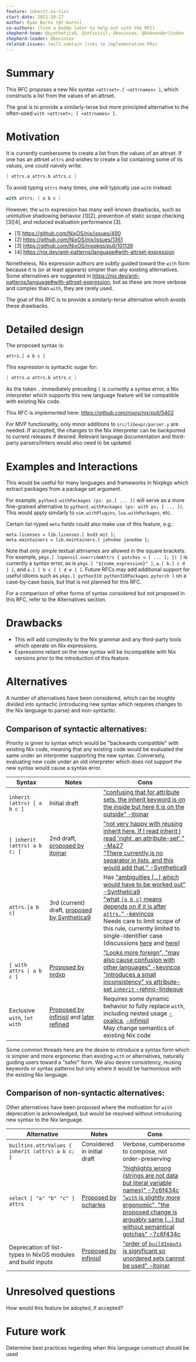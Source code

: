 ```yaml
---
feature: inherit-as-list
start-date: 2021-10-17
author: Ryan Burns (@r-burns)
co-authors: (find a buddy later to help out with the RFC)
shepherd-team: @synthetica9, @infinisil, @kevincox, @bobvanderlinden
shepherd-leader: @kevincox 
related-issues: (will contain links to implementation PRs)
---
```


# Summary
[summary]: #summary

This RFC proposes a new Nix syntax `<attrset>.[ <attrnames> ]`,
which constructs a list from the values of an attrset.

The goal is to provide a similarly-terse but more principled alternative
to the often-used `with <attrset>; [ <attrnames> ]`.

# Motivation
[motivation]: #motivation

It is currently cumbersome to create a list from the values of an attrset.
If one has an attrset `attrs` and wishes to create a list containing some of
its values, one could naively write:

```nix
[ attrs.a attrs.b attrs.c ]
```

To avoid typing `attrs` many times, one will typically use `with` instead:

```nix
with attrs; [ a b c ]
```

However, the `with` expression has many well-known drawbacks, such as
unintuitive shadowing behavior [1][2], prevention of static scope checking [3][4],
and reduced evaluation performance [3].

* [1] https://github.com/NixOS/nix/issues/490
* [2] https://github.com/NixOS/nix/issues/1361
* [3] https://github.com/NixOS/nixpkgs/pull/101139
* [4] https://nix.dev/anti-patterns/language#with-attrset-expression

Nonetheless, Nix expression authors are subtly guided toward the `with` form
because it is (or at least appears) simpler than any existing alternatives.
Some alternatives are suggested in
https://nix.dev/anti-patterns/language#with-attrset-expression, but as these
are more verbose and complex than `with`, they are rarely used.

The goal of this RFC is to provide a similarly-terse alternative which avoids
these drawbacks.

# Detailed design
[design]: #detailed-design

The proposed syntax is:

```
attrs.[ a b c ]
```

This expression is syntactic sugar for:

```nix
[ attrs.a attrs.b attrs.c ]
```

As the token `.` immediately preceding `[` is currently a syntax error,
a Nix interpreter which supports this new language feature will be compatible
with existing Nix code.

This RFC is implemented here: https://github.com/nixos/nix/pull/5402

For MVP functionality, only minor additions to `src/libexpr/parser.y` are
needed. If accepted, the changes to the Nix interpreter can be backported
to current releases if desired. Relevant language documentation and
third-party parsers/linters would also need to be updated.

# Examples and Interactions
[examples-and-interactions]: #examples-and-interactions

This would be useful for many languages and frameworks in Nixpkgs which
extract packages from a package set argument.

For example, `python3.withPackages (ps: ps.[ ... ])` will serve as a
more fine-grained alternative to `python3.withPackages (ps: with ps; [ ... ])`.
This would apply similarly to `vim.withPlugins`, `lua.withPackages`, etc.

Certain list-typed `meta` fields could also make use of this feature, e.g.:
```
meta.licenses = lib.licenses.[ bsd3 mit ];
meta.maintainers = lib.maintainers.[ johndoe janedoe ];
```

Note that only simple textual attrnames are allowed in the square brackets.
For example, `pkgs.[ (openssl.overrideAttrs { patches = [ ... ]; }) ]`
is currently a syntax error, as is `pkgs.[ "${some_expression}" ]`,
`a.[ b.[ c d ] ]`, and `a.[ [ b c ] [ d e ] ]`.
Future RFCs may add additional support for useful idioms such as
`pkgs.[ python310 python310Packages.pytorch ]` on a case-by-case basis,
but that is not planned for this RFC.

For a comparison of other forms of syntax considered but not proposed
in this RFC, refer to the Alternatives section.

# Drawbacks
[drawbacks]: #drawbacks

* This will add complexity to the Nix grammar and any third-party tools which
  operate on Nix expressions.
* Expressions reliant on the new syntax will be incompatible with
  Nix versions prior to the introduction of this feature.

# Alternatives
[alternatives]: #alternatives

A number of alternatives have been considered, which can be roughly divided
into syntactic (introducing new syntax which requires changes to the Nix language
to parse) and non-syntactic.

## Comparison of syntactic alternatives:

Priority is given to syntax which would be "backwards compatible" with
existing Nix code, meaning that any existing code would be evaluated the
same under an interpreter supporting the new syntax. Conversely,
evaluating new code under an old interpreter which does not support the
new syntax would cause a syntax error.


| Syntax | Notes | Cons |
|---|---|---|
| `inherit (attrs) [ a b c ]` | Initial draft | ["confusing that for attribute sets, the inherit keyword is on the inside but here it is on the outside" -jtojnar](https://github.com/NixOS/rfcs/pull/110#discussion_r730527443) |
|  `[ inherit (attrs) a b c; ]` | 2nd draft, [proposed by jtojnar](https://github.com/NixOS/rfcs/pull/110#discussion_r730527443) | ["not very happy with reusing inherit here. If I read inherit I read 'right, an attribute-set'." -Ma27](https://github.com/NixOS/rfcs/pull/110#issuecomment-947517675) <br /> ["There currently is no separator in lists, and this would add that." -Synthetica9](https://github.com/NixOS/rfcs/pull/110#issuecomment-959114390) |
| `attrs.[a b c]` | 3rd (current) draft, [proposed by Synthetica9](https://github.com/NixOS/rfcs/pull/110#issuecomment-959114390) | Has ["ambiguities [...] which would have to be worked out" -Synthetica9](https://github.com/NixOS/rfcs/pull/110#issuecomment-971760508) <br /> ["what `[a b c]` means depends on if it is after `attrs.`" -kevincox](https://github.com/NixOS/rfcs/pull/110#discussion_r933500003) <br /> Needs care to limit scope of this rule, currently limited to single-identifier case (discussions [here](https://github.com/NixOS/rfcs/pull/110#discussion_r1001737515) and [here](https://github.com/NixOS/rfcs/pull/110#discussion_r1013099694)) |
| `[ with attrs \| a b c ]` | [Proposed by nrdxp](https://github.com/NixOS/rfcs/pull/110#discussion_r933570815) | ["Looks more foreign", "may also cause confusion with other languages" -kevincox](https://github.com/NixOS/rfcs/pull/110#discussion_r934516433) <br /> ["introduces a small inconsistency" vs attribute-set `inherit` -rehno-lindeque](https://github.com/NixOS/rfcs/pull/110#discussion_r973033159) |
| Exclusive `with`, `let with` | [Proposed by infinisil](https://github.com/NixOS/rfcs/pull/110#issuecomment-1319338335) and [later refined](https://github.com/NixOS/rfcs/pull/110#issuecomment-1319338335) | Requires some dynamic behavior to fully replace `with`, including nested usage [-oxalica](https://github.com/NixOS/rfcs/pull/110#issuecomment-1334537982), [-infinisil](https://github.com/NixOS/rfcs/pull/110#issuecomment-1334593541) <br /> May change semantics of existing Nix code |

Some common threads here are the desire to introduce a syntax form which
is simpler and more ergonomic than existing `with` or alternatives,
naturally guiding users toward a "safer" form. We also desire consistency,
reusing keywords or syntax patterns but only where it would be
harmonious with the existing Nix language.

## Comparison of non-syntactic alternatives:

Other alternatives have been proposed where the motivation for `with`
deprecation is acknowledged, but would be resolved without introducing
new syntax to the Nix language.

| Alternative | Notes | Cons |
|---|---|---|
| `builtins.attrValues { inherit (attrs) a b c; }` | Considered in initial draft | Verbose, cumbersome to compose, not order-preserving |
| `select [ "a" "b" "c" ] attrs` | [Proposed by ocharles](https://github.com/NixOS/rfcs/pull/110#issuecomment-952704340) | ["highlights wrong (strings are not data but literal variable names)" -7c6f434c](https://github.com/NixOS/rfcs/pull/110#issuecomment-952817547) <br /> ["`with` is slightly more ergonomic", "the proposed change is arguably same [...] but without semantical gotchas" -7c6f434c](https://github.com/NixOS/rfcs/pull/110#issuecomment-952931398) |
| Deprecation of list-types in NixOS modules and build inputs | [Proposed by infinisil](https://github.com/NixOS/rfcs/pull/110#issuecomment-959757180) | ["order of `buildInputs` is significant so unordered sets cannot be used" -jtojnar](https://github.com/NixOS/rfcs/pull/110#issuecomment-959799730) |

# Unresolved questions
[unresolved]: #unresolved-questions

How would this feature be adopted, if accepted?

# Future work
[future]: #future-work

Determine best practices regarding when this language construct should be used
